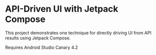 # API-Driven UI with Jetpack Compose

This project demonstrates one technique for directly driving UI from API results using Jetpack Compose.

Requires Android Studio Canary 4.2
